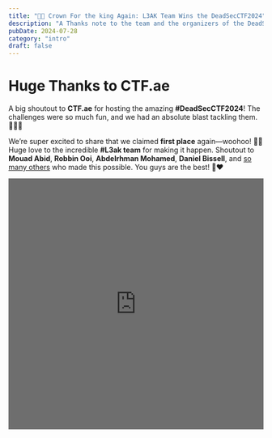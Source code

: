 ```yaml
---
title: "🥇👑 Crown For the king Again: L3AK Team Wins the DeadSecCTF2024" 
description: "A Thanks note to the team and the organizers of the DeadSecCTF2024 competition for the amazing experience and the win."
pubDate: 2024-07-28
category: "intro"
draft: false
---
```




# Huge Thanks to CTF.ae

A big shoutout to **CTF.ae** for hosting the amazing **#DeadSecCTF2024**! The challenges were so much fun, and we had an absolute blast tackling them. 🕵️‍♂️✨  

We’re super excited to share that we claimed **first place** again—woohoo! 🥇🎉 Huge love to the incredible **#L3ak team** for making it happen. Shoutout to **Mouad Abid**, **Robbin Ooi**, **Abdelrhman Mohamed**, **Daniel Bissell**, and [so many others](https://ctftime.org/team/220336) who made this possible. You guys are the best! 💪❤️  


<div style="position: relative; width: 504px; height: 496px; background-color: #333;" onclick="window.open('https://www.linkedin.com/posts/daniel-bissell-3b0b79bb_deadsecctf2024-l3ak-l3ak-activity-7223425071497756672-P1Ce?utm_source=share&utm_medium=member_desktop', '_blank')">
  <iframe 
    src="https://www.linkedin.com/embed/feed/update/urn:li:share:7223425070570819585" 
    height="496" 
    width="504" 
    frameborder="0" 
    allowfullscreen="" 
    title="Embedded post" 
    style="position: absolute; top: 0; left: 0; width: 100%; height: 100%; z-index: 1;">
  </iframe>
  <div style="position: absolute; top: 0; left: 0; width: 100%; height: 100%; background-color: rgba(0, 0, 0, 0.5); z-index: 2;"></div>
</div>

</br></br>